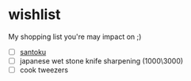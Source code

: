 # wishlist
My shopping list you're may impact on ;)

- [ ] [santoku](https://en.wikipedia.org/wiki/Santoku)
- [ ] japanese wet stone knife sharpening (1000\3000)
- [ ] cook tweezers
